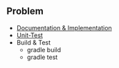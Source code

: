 ## Problem
* [Documentation & Implementation](src/main/java/org/sectorzero/InfixEvaluation.java)
* [Unit-Test](src/test/java/org/sectorzero/InfixEvaluationTest.java)
* Build & Test
  * gradle build
  * gradle test
